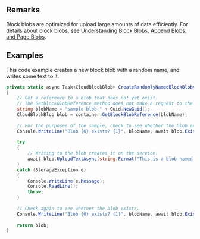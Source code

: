 ## Remarks  
 Block blobs are optimized for upload large amounts of data efficiently. For details about block blobs, see [Understanding Block Blobs, Append Blobs, and Page Blobs](../Topic/Understanding%20Block%20Blobs,%20Append%20Blobs,%20and%20Page%20Blobs.md).  
  
## Examples  
 This code example creates a new block blob with a random name, and writes some text to it.  
  
```c#  
private static async Task<CloudBlockBlob> CreateRandomlyNamedBlockBlobAsync(CloudBlobContainer container)  
{  
    // Get a reference to a blob that does not yet exist.  
    // The GetBlockBlobReference method does not make a request to the service, but only creates the object in memory.  
    string blobName = "sample-blob-" + Guid.NewGuid();  
    CloudBlockBlob blob = container.GetBlockBlobReference(blobName);  
  
    // For the purposes of the sample, check to see whether the blob exists.  
    Console.WriteLine("Blob {0} exists? {1}", blobName, await blob.ExistsAsync());  
  
    try  
    {  
        // Writing to the blob creates it on the service.  
        await blob.UploadTextAsync(string.Format("This is a blob named {0}", blobName));  
    }  
    catch (StorageException e)  
    {  
        Console.WriteLine(e.Message);  
        Console.ReadLine();  
        throw;  
    }  
  
    // Check again to see whether the blob exists.  
    Console.WriteLine("Blob {0} exists? {1}", blobName, await blob.ExistsAsync());  
  
    return blob;  
}  
  
```